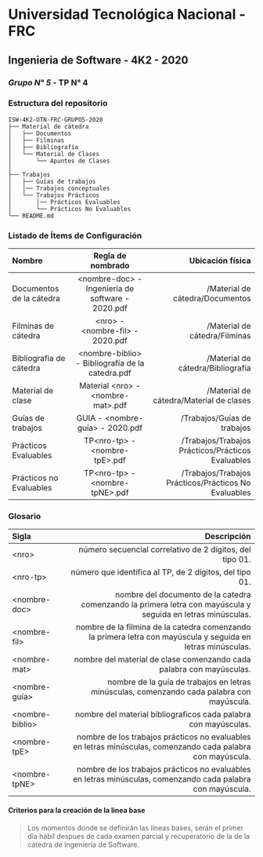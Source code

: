 # Universidad Tecnológica Nacional - FRC
## Ingenieria de Software - 4K2 - 2020
### *Grupo N° 5* - TP N° 4

### Estructura del repositorio

```
ISW-4K2-UTN-FRC-GRUPO5-2020
├── Material de cátedra
│   ├── Documentos
│   ├── Filminas
│   ├── Bibliografía
│   └── Material de Clases 
│       └── Apuntes de Clases   
│   
├── Trabajos
│   ├── Guías de trabajos
│   │── Trabajos conceptuales
│   └── Trabajos Prácticos
│       │── Prácticos Evaluables 
│       └── Prácticos No Evaluables
└── README.md

```

### Listado de Ítems de Configuración

| Nombre  | Regla de nombrado  | Ubicación física |
| :------------ |:---------------:| -----:|
| Documentos de la cátedra | \<nombre-doc> - Ingeniería de software - 2020.pdf | /Material de cátedra/Documentos
| Filminas de cátedra | \<nro> - \<nombre-fil> - 2020.pdf | /Material de cátedra/Filminas
| Bibliografia de cátedra |\<nombre-biblio> - Bibliografía de la catedra.pdf | /Material de cátedra/Bibliografia
| Material de clase | Material \<nro> - \<nombre-mat>.pdf | /Material de cátedra/Material de clases
| Guías de trabajos | GUIA - \<nombre-guía> - 2020.pdf | /Trabajos/Guías de trabajos
| Prácticos Evaluables | TP\<nro-tp> - \<nombre-tpE>.pdf | /Trabajos/Trabajos Prácticos/Prácticos Evaluables
| Prácticos no Evaluables | TP\<nro-tp> - \<nombre-tpNE>.pdf | /Trabajos/Trabajos Prácticos/Prácticos No Evaluables

### Glosario

| Sigla  | Descripción |
| :------------ | -----:|
| \<nro\> | número secuencial correlativo de 2 dígitos, del tipo 01.
| \<nro-tp\> | número que identifica al TP, de 2 dígitos, del tipo 01.
| \<nombre-doc\> | nombre del documento  de la catedra comenzando la primera letra con mayúscula y seguida en letras minúsculas.
| \<nombre-fil\> | nombre de la filmina  de la catedra comenzando la primera letra con mayúscula y seguida en letras minúsculas.
| \<nombre-mat\> | nombre del material de clase comenzando cada palabra con mayúsculas.
| \<nombre-guía\> | nombre de la guía de trabajos en letras minúsculas, comenzando cada palabra con mayúscula.
| \<nombre-biblio\> | nombre del material bibliograficos cada palabra con mayúsculas.
| \<nombre-tpE\> | nombre de los trabajos prácticos no evaluables en letras minúsculas, comenzando cada palabra con mayúscula.
| \<nombre-tpNE\> | nombre de los trabajos prácticos no evaluables en letras minúsculas, comenzando cada palabra con mayúscula.




#### Criterios para la creación de la linea base

>Los momentos donde se definirán las líneas bases, serán el primer dia hábil despues de cada examen parcial y recuperatorio de la de la cátedra de Ingeniería de Software.
